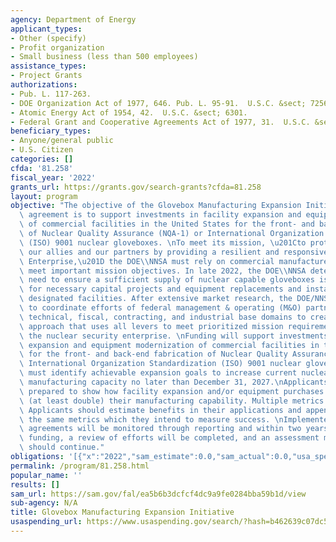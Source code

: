 ```yaml
---
agency: Department of Energy
applicant_types:
- Other (specify)
- Profit organization
- Small business (less than 500 employees)
assistance_types:
- Project Grants
authorizations:
- Pub. L. 117-263.
- DOE Organization Act of 1977, 646. Pub. L. 95-91.  U.S.C. &sect; 7256.
- Atomic Energy Act of 1954, 42.  U.S.C. &sect; 6301.
- Federal Grant and Cooperative Agreements Act of 1977, 31.  U.S.C. &sect; 6301.
beneficiary_types:
- Anyone/general public
- U.S. Citizen
categories: []
cfda: '81.258'
fiscal_year: '2022'
grants_url: https://grants.gov/search-grants?cfda=81.258
layout: program
objective: "The objective of the Glovebox Manufacturing Expansion Initiative cooperative\
  \ agreement is to support investments in facility expansion and equipment modernization\
  \ of commercial facilities in the United States for the front- and back-end fabrication\
  \ of Nuclear Quality Assurance (NQA-1) or International Organization for Standardization\
  \ (ISO) 9001 nuclear gloveboxes. \nTo meet its mission, \u201Cto protect the Nation,\
  \ our allies and our partners by providing a resilient and responsive Nuclear Security\
  \ Enterprise,\u201D the DOE\\NNSA must rely on commercial manufacturers to help\
  \ meet important mission objectives. In late 2022, the DOE\\NNSA determined the\
  \ need to ensure a sufficient supply of nuclear capable gloveboxes is available\
  \ for necessary capital projects and equipment replacements and installations within\
  \ designated facilities. After extensive market research, the DOE/NNSA is working\
  \ to coordinate efforts of federal management & operating (M&O) partners across\
  \ technical, fiscal, contracting, and industrial base domains to create a coherent\
  \ approach that uses all levers to meet prioritized mission requirements and support\
  \ the nuclear security enterprise. \nFunding will support investments in facility\
  \ expansion and equipment modernization of commercial facilities in the United States\
  \ for the front- and back-end fabrication of Nuclear Quality Assurance (NQA-1) or\
  \ International Organization Standardization (ISO) 9001 nuclear gloveboxes.   Applications\
  \ must identify achievable expansion goals to increase current nuclear glovebox\
  \ manufacturing capacity no later than December 31, 2027.\nApplicants should be\
  \ prepared to show how facility expansion and/or equipment purchases will increase\
  \ (at least double) their manufacturing capability. Multiple metrics may be appropriate.\
  \ Applicants should estimate benefits in their applications and appendices using\
  \ the same metrics which they intend to measure success. \nImplemented cooperative\
  \ agreements will be monitored through reporting and within two years of granted\
  \ funding, a review of efforts will be completed, and an assessment made if funding\
  \ should continue."
obligations: '[{"x":"2022","sam_estimate":0.0,"sam_actual":0.0,"usa_spending_actual":0.0},{"x":"2023","sam_estimate":0.0,"sam_actual":0.0,"usa_spending_actual":0.0},{"x":"2024","sam_estimate":50000000.0,"sam_actual":0.0,"usa_spending_actual":0.0}]'
permalink: /program/81.258.html
popular_name: ''
results: []
sam_url: https://sam.gov/fal/ea5b6b3dcfcf4dc9a9fe0284bba59b1d/view
sub-agency: N/A
title: Glovebox Manufacturing Expansion Initiative
usaspending_url: https://www.usaspending.gov/search/?hash=b462639c07dc5e11fb5c0b71540b71bd
---
```

